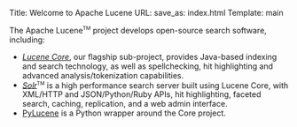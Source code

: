Title: Welcome to Apache Lucene
URL:
save_as: index.html
Template: main

The Apache Lucene<span style="vertical-align: super; font-size: xx-small">TM</span> project develops open-source search software, including:


- *[Lucene Core](./core/)*, our flagship sub-project, provides Java-based indexing and search technology, as well as spellchecking, hit highlighting and advanced analysis/tokenization capabilities.
- *[Solr](./solr)*<span style="vertical-align: super; font-size: xx-small">TM</span> is a high performance search server built using Lucene Core, with XML/HTTP and JSON/Python/Ruby APIs, hit highlighting, faceted search, caching, replication, and a web admin interface.
- [PyLucene](./pylucene/index.html) is a Python wrapper around the Core project.
